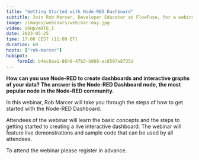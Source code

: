 ```yaml
---
title: "Getting Started with Node-RED Dashboard"
subtitle: Join Rob Marcer, Developer Educator at FlowFuse, for a webinar on how to use the Node-RED Dashboard nodes
image: /images/webinars/webinar-may.jpg
video: o6Hpvm9T6_I
date: 2023-05-25
time: 17:00 CEST (11:00 ET) 
duration: 60
hosts: ["rob-marcer"]
hubspot:
    formId: b4ec9aa1-8648-47b3-b908-ec8597e8735d
---
```


**How can you use Node-RED to create dashboards and interactive graphs of your data? The answer is the Node-RED Dashboard node, the most popular node in the Node-RED community.**

<!--more-->

In this webinar, Rob Marcer will take you through the steps of how to get started with the Node-RED Dashboard.

Attendees of the webinar will learn the basic concepts and the steps to getting started to creating a live interactive dashboard. The webinar will feature live demonstrations and sample code that can be used by all attendees.

To attend the webinar please register in advance.
